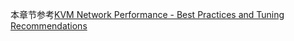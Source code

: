 本章节参考[KVM Network Performance - Best Practices and Tuning Recommendations](https://www.ibm.com/support/knowledgecenter/en/linuxonibm/liaag/wkvm/l0wkvm00_2016.htm)